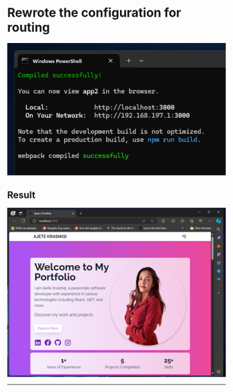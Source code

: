 

# Rewrote the configuration for routing
![alt text](docs/running.png "")

## Result
![alt text](docs/ajete.png "")

---